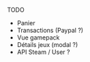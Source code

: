 TODO

- Panier
- Transactions (Paypal ?)
- Vue gamepack
- Détails jeux (modal ?)
- API Steam / User ?